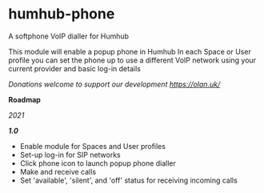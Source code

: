 # humhub-phone
A softphone VoIP dialler for Humhub

This module will enable a popup phone in Humhub
In each Space or User profile you can set the phone up to use a different VoIP network using your current provider and basic log-in details


*Donations welcome to support our development https://olan.uk/*


**Roadmap**

*2021*

***1.0***

- Enable module for Spaces and User profiles
- Set-up log-in for SIP networks
- Click phone icon to launch popup phone dialler
- Make and receive calls
- Set 'available', 'silent', and 'off' status for receiving incoming calls
